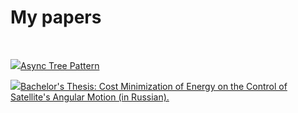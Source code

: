 # My papers

<br>

<img class="left-to-link" src="/image/pdf.png"><a href="/pdf/Async_Tree_Pattern.pdf?v={version}">Async Tree Pattern</a>

<img class="left-to-link" src="/image/pdf.png"><a href="/pdf/diploma.pdf?v={version}">Bachelor's Thesis: Cost Minimization of Energy on the Control of Satellite's Angular Motion (in Russian).</a>
